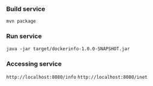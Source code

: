 ### Build service
 `mvn package`

### Run service
`java -jar target/dockerinfo-1.0.0-SNAPSHOT.jar`

### Accessing service
`http://localhost:8080/info`
`http://localhost:8080/inet`


